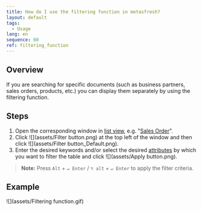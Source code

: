 ```yaml
---
title: How do I use the filtering function in metasfresh?
layout: default
tags:
  - Usage
lang: en
sequence: 60
ref: filtering_function
---
```


## Overview
If you are searching for specific documents (such as business partners, sales orders, products, etc.) you can display them separately by using the filtering function.

## Steps
1. Open the corresponding window in [list view](ViewModes), e.g. "[Sales Order](Menu)".
1. Click ![](assets/Filter button.png) at the top left of the window and then click ![](assets/Filter button_Default.png).
1. Enter the desired keywords and/or select the desired [attributes](Add_attributes_to_BP) by which you want to filter the table and click ![](assets/Apply button.png).
 >**Note:** Press `Alt` + `↵ Enter` / `⌥ alt` + `↵ Enter` to apply the filter criteria.

## Example
![](assets/Filtering function.gif)
